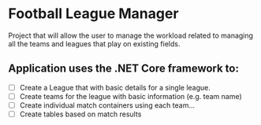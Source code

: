 # Football League Manager

Project that will allow the user to manage the workload related to managing all the teams and leagues that play on existing fields.

## Application uses the .NET Core framework to:
- [ ] Create a League that with basic details for a single league.
- [ ] Create teams for the league with basic information (e.g. team name)
- [ ] Create individual match containers using each team...
- [ ] Create tables based on match results
